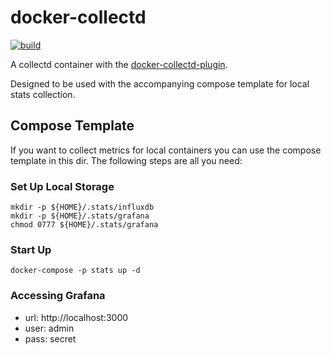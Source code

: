 # docker-collectd
[![build](https://img.shields.io/docker/cloud/automated/asdfgasfhsn/collectd-docker.svg?style=for-the-badge)](https://hub.docker.com/r/asdfgasfhsn/collectd-docker)

A collectd container with the [docker-collectd-plugin](https://github.com/lebauce/docker-collectd-plugin/).

Designed to be used with the accompanying compose template for local stats
collection.

## Compose Template
If you want to collect metrics for local containers you can use the compose
template in this dir. The following steps are all you need:

### Set Up Local Storage
```shell
mkdir -p ${HOME}/.stats/influxdb
mkdir -p ${HOME}/.stats/grafana
chmod 0777 ${HOME}/.stats/grafana
```

### Start Up
```shell
docker-compose -p stats up -d
```

### Accessing Grafana

- url: http://localhost:3000
- user: admin
- pass: secret
